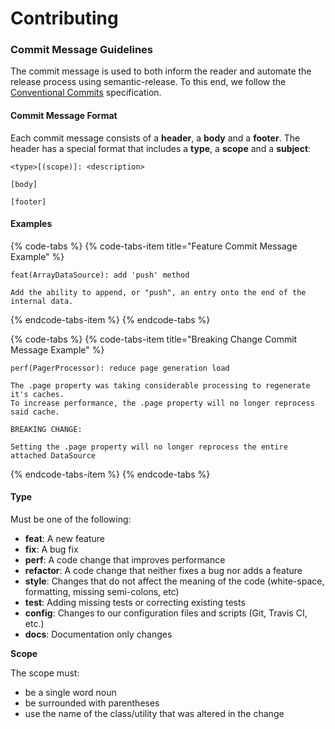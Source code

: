 # Contributing

### Commit Message Guidelines

The commit message is used to both inform the reader and automate the release process using semantic-release. To this end, we follow the [Conventional Commits](https://conventionalcommits.org/#conventional-commits-specification) specification.

#### Commit Message Format

Each commit message consists of a **header**, a **body** and a **footer**. The header has a special format that includes a **type**, a **scope** and a **subject**:

```text
<type>[(scope)]: <description>

[body]

[footer]
```

#### Examples

{% code-tabs %}
{% code-tabs-item title="Feature Commit Message Example" %}
```text
feat(ArrayDataSource): add 'push' method

Add the ability to append, or "push", an entry onto the end of the internal data.
```
{% endcode-tabs-item %}
{% endcode-tabs %}

{% code-tabs %}
{% code-tabs-item title="Breaking Change Commit Message Example" %}
```text
perf(PagerProcessor): reduce page generation load

The .page property was taking considerable processing to regenerate it's caches.
To increase performance, the .page property will no longer reprocess said cache.

BREAKING CHANGE:

Setting the .page property will no longer reprocess the entire attached DataSource
```
{% endcode-tabs-item %}
{% endcode-tabs %}

#### Type

Must be one of the following:

* **feat**: A new feature
* **fix**: A bug fix
* **perf**: A code change that improves performance
* **refactor**: A code change that neither fixes a bug nor adds a feature
* **style**: Changes that do not affect the meaning of the code \(white-space, formatting, missing semi-colons, etc\)
* **test**: Adding missing tests or correcting existing tests
* **config**: Changes to our configuration files and scripts \(Git, Travis CI, etc.\)
* **docs**: Documentation only changes

**Scope**

The scope must:

* be a single word noun
* be surrounded with parentheses
* use the name of the class/utility that was altered in the change



